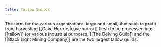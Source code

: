 ```yaml
---
title: Tallow Guilds
---
```


The term for the various organizations, large and small, that seek to profit from harvesting [[Cave Horrors|cave horror]] flesh to be processed into [[tallow]] for various industrial purposes. [[The Delving Guild]] and the [[Black Light Mining Company]] are the two largest tallow guilds.
